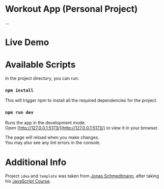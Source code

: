 # Workout App (Personal Project)

...

# Live Demo

# Available Scripts

In the project directory, you can run:

### `npm install`

This will trigger npm to install all the required dependencies for the project.

### `npm run dev`

Runs the app in the development mode.\
Open [http://127.0.0.1:5173/](http://127.0.0.1:5173/) to view it in your browser.

The page will reload when you make changes.\
You may also see any lint errors in the console.

# Additional Info

Project `idea` and `template` was taken from [Jonas Schmedtmann](https://twitter.com/jonasschmedtman), after taking his [JavaScript Course](https://www.udemy.com/course/the-complete-javascript-course/).
